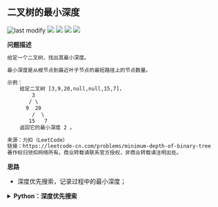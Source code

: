 ## 二叉树的最小深度
<!--START_SECTION:badge-->

![last modify](https://img.shields.io/static/v1?label=last%20modify&message=2025-07-08%2016%3A53%3A13&label_color=gray&color=thistle&style=flat-square)
[![](https://img.shields.io/static/v1?label=&message=%E7%AE%80%E5%8D%95&label_color=gray&color=yellow&style=flat-square)](../../../README.md#简单)
[![](https://img.shields.io/static/v1?label=&message=LeetCode&label_color=gray&color=green&style=flat-square)](../../../README.md#leetcode)
[![](https://img.shields.io/static/v1?label=&message=%E4%BA%8C%E5%8F%89%E6%A0%91/%E6%A0%91&label_color=gray&color=blue&style=flat-square)](../../../README.md#二叉树树)
[![](https://img.shields.io/static/v1?label=&message=%E6%B7%B1%E5%BA%A6%E4%BC%98%E5%85%88%E6%90%9C%E7%B4%A2&label_color=gray&color=blue&style=flat-square)](../../../README.md#深度优先搜索)

<!--END_SECTION:badge-->
<!--info
tags: [二叉树, DFS]
source: LeetCode
level: 简单
number: '0111'
name: 二叉树的最小深度
companies: []
-->

<summary><b>问题描述</b></summary>

```txt
给定一个二叉树，找出其最小深度。

最小深度是从根节点到最近叶子节点的最短路径上的节点数量。

示例：
    给定二叉树 [3,9,20,null,null,15,7]，
        3
       / \
      9  20
        /  \
       15   7
    返回它的最小深度 2 。

来源：力扣（LeetCode）
链接：https://leetcode-cn.com/problems/minimum-depth-of-binary-tree
著作权归领扣网络所有。商业转载请联系官方授权，非商业转载请注明出处。
```

<summary><b>思路</b></summary>

- 深度优先搜索，记录过程中的最小深度；

<details><summary><b>Python：深度优先搜索</b></summary>

```python
# Definition for a binary tree node.
# class TreeNode:
#     def __init__(self, val=0, left=None, right=None):
#         self.val = val
#         self.left = left
#         self.right = right

class Solution:
    def minDepth(self, root: TreeNode) -> int:
        """"""
        if not root:  # 尾递归1
            return 0

        if not root.left and not root.right:  # 尾递归 2 *
            return 1
        
        min_depth = 10**5 + 10
        if root.left:
            min_depth = min(self.minDepth(root.left), min_depth)
        if root.right:
            min_depth = min(self.minDepth(root.right), min_depth)
        
        return min_depth + 1
```

</details>

